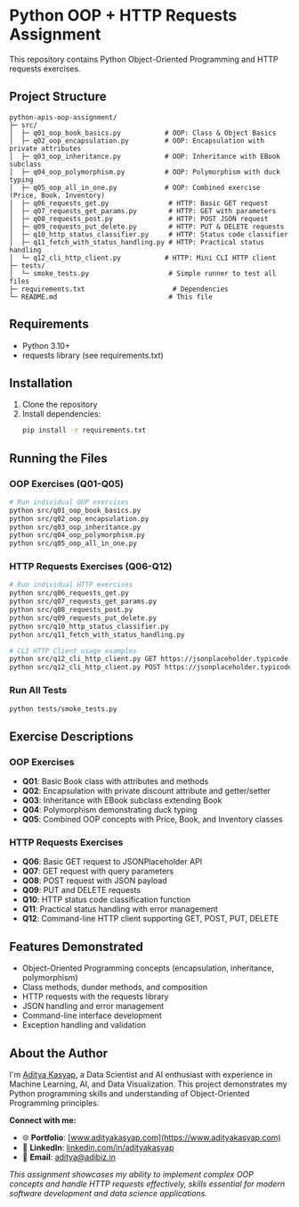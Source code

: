# Python OOP + HTTP Requests Assignment

This repository contains Python Object-Oriented Programming and HTTP requests exercises.

## Project Structure

```
python-apis-oop-assignment/
├─ src/
│  ├─ q01_oop_book_basics.py           # OOP: Class & Object Basics
│  ├─ q02_oop_encapsulation.py         # OOP: Encapsulation with private attributes
│  ├─ q03_oop_inheritance.py           # OOP: Inheritance with EBook subclass
│  ├─ q04_oop_polymorphism.py          # OOP: Polymorphism with duck typing
│  ├─ q05_oop_all_in_one.py            # OOP: Combined exercise (Price, Book, Inventory)
│  ├─ q06_requests_get.py               # HTTP: Basic GET request
│  ├─ q07_requests_get_params.py        # HTTP: GET with parameters
│  ├─ q08_requests_post.py              # HTTP: POST JSON request
│  ├─ q09_requests_put_delete.py        # HTTP: PUT & DELETE requests
│  ├─ q10_http_status_classifier.py     # HTTP: Status code classifier
│  ├─ q11_fetch_with_status_handling.py # HTTP: Practical status handling
│  └─ q12_cli_http_client.py           # HTTP: Mini CLI HTTP client
├─ tests/
│  └─ smoke_tests.py                    # Simple runner to test all files
├─ requirements.txt                      # Dependencies
└─ README.md                            # This file
```

## Requirements

- Python 3.10+
- requests library (see requirements.txt)

## Installation

1. Clone the repository
2. Install dependencies:
   ```bash
   pip install -r requirements.txt
   ```

## Running the Files

### OOP Exercises (Q01-Q05)
```bash
# Run individual OOP exercises
python src/q01_oop_book_basics.py
python src/q02_oop_encapsulation.py
python src/q03_oop_inheritance.py
python src/q04_oop_polymorphism.py
python src/q05_oop_all_in_one.py
```

### HTTP Requests Exercises (Q06-Q12)
```bash
# Run individual HTTP exercises
python src/q06_requests_get.py
python src/q07_requests_get_params.py
python src/q08_requests_post.py
python src/q09_requests_put_delete.py
python src/q10_http_status_classifier.py
python src/q11_fetch_with_status_handling.py

# CLI HTTP Client usage examples
python src/q12_cli_http_client.py GET https://jsonplaceholder.typicode.com/posts/1
python src/q12_cli_http_client.py POST https://jsonplaceholder.typicode.com/posts '{"title":"Test","body":"Content","userId":1}'
```

### Run All Tests
```bash
python tests/smoke_tests.py
```

## Exercise Descriptions

### OOP Exercises
- **Q01**: Basic Book class with attributes and methods
- **Q02**: Encapsulation with private discount attribute and getter/setter
- **Q03**: Inheritance with EBook subclass extending Book
- **Q04**: Polymorphism demonstrating duck typing
- **Q05**: Combined OOP concepts with Price, Book, and Inventory classes

### HTTP Requests Exercises
- **Q06**: Basic GET request to JSONPlaceholder API
- **Q07**: GET request with query parameters
- **Q08**: POST request with JSON payload
- **Q09**: PUT and DELETE requests
- **Q10**: HTTP status code classification function
- **Q11**: Practical status handling with error management
- **Q12**: Command-line HTTP client supporting GET, POST, PUT, DELETE

## Features Demonstrated

- Object-Oriented Programming concepts (encapsulation, inheritance, polymorphism)
- Class methods, dunder methods, and composition
- HTTP requests with the requests library
- JSON handling and error management
- Command-line interface development
- Exception handling and validation

## About the Author

I'm [Aditya Kasyap](https://www.adityakasyap.com), a Data Scientist and AI enthusiast with experience in Machine Learning, AI, and Data Visualization. This project demonstrates my Python programming skills and understanding of Object-Oriented Programming principles.

**Connect with me:**
- 🌐 **Portfolio**: [www.adityakasyap.com](https://www.adityakasyap.com)
- 💼 **LinkedIn**: [linkedin.com/in/adityakasyap](https://linkedin.com/in/adityakasyap)
- 📧 **Email**: [aditya@adibiz.in](mailto:aditya@adibiz.in)

*This assignment showcases my ability to implement complex OOP concepts and handle HTTP requests effectively, skills essential for modern software development and data science applications.*

